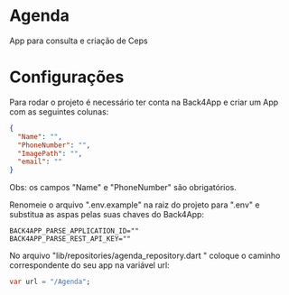 # Agenda

App para consulta e criação de Ceps

# Configurações
Para rodar o projeto é necessário ter conta na Back4App e criar um App com as seguintes colunas:
```json
{
  "Name": "",
  "PhoneNumber": "",
  "ImagePath": "",
  "email": ""
}
```
Obs: os campos "Name" e "PhoneNumber" são obrigatórios.

Renomeie o arquivo ".env.example" na raiz do projeto para ".env" e substitua as aspas pelas suas chaves do Back4App:
```env
BACK4APP_PARSE_APPLICATION_ID=""
BACK4APP_PARSE_REST_API_KEY=""
```
No arquivo "lib/repositories/agenda_repository.dart " coloque o caminho correspondente do seu app na variável url:

```dart
var url = "/Agenda";
```
